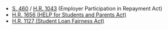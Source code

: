 * [S. 460](#s460) / [H.R. 1043](#hr1043) (Employer Participation in Repayment Act)
* [H.R. 1656 (HELP for Students and Parents Act)](#hr1656)
* [H.R. 1127 (Student Loan Fairness Act)](#hr1127)
